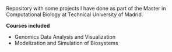 
Repository with some projects I have done as part of the Master in Computational Biology at Technical University of Madrid.

**Courses included**
- Genomics Data Analysis and Visualization
- Modelization and Simulation of Biosystems

